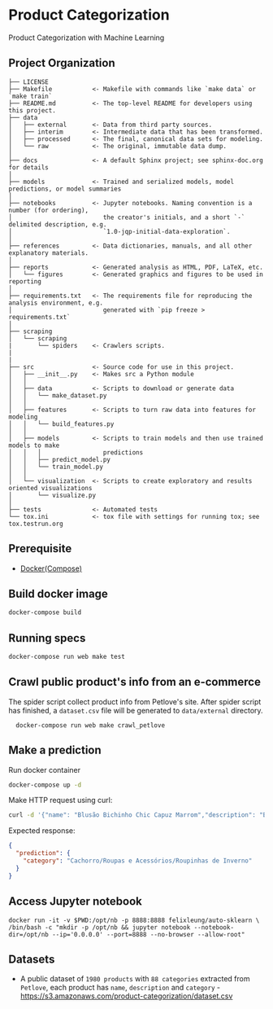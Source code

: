 Product Categorization
==============================

Product Categorization with Machine Learning

Project Organization
------------

    ├── LICENSE
    ├── Makefile           <- Makefile with commands like `make data` or `make train`
    ├── README.md          <- The top-level README for developers using this project.
    ├── data
    │   ├── external       <- Data from third party sources.
    │   ├── interim        <- Intermediate data that has been transformed.
    │   ├── processed      <- The final, canonical data sets for modeling.
    │   └── raw            <- The original, immutable data dump.
    │
    ├── docs               <- A default Sphinx project; see sphinx-doc.org for details
    │
    ├── models             <- Trained and serialized models, model predictions, or model summaries
    │
    ├── notebooks          <- Jupyter notebooks. Naming convention is a number (for ordering),
    │                         the creator's initials, and a short `-` delimited description, e.g.
    │                         `1.0-jqp-initial-data-exploration`.
    │
    ├── references         <- Data dictionaries, manuals, and all other explanatory materials.
    │
    ├── reports            <- Generated analysis as HTML, PDF, LaTeX, etc.
    │   └── figures        <- Generated graphics and figures to be used in reporting
    │
    ├── requirements.txt   <- The requirements file for reproducing the analysis environment, e.g.
    │                         generated with `pip freeze > requirements.txt`
    │
    ├── scraping
    │   └── scraping
    |       └── spiders    <- Crawlers scripts.
    |
    |
    ├── src                <- Source code for use in this project.
    │   ├── __init__.py    <- Makes src a Python module
    │   │
    │   ├── data           <- Scripts to download or generate data
    │   │   └── make_dataset.py
    │   │
    │   ├── features       <- Scripts to turn raw data into features for modeling
    │   │   └── build_features.py
    │   │
    │   ├── models         <- Scripts to train models and then use trained models to make
    │   │   │                 predictions
    │   │   ├── predict_model.py
    │   │   └── train_model.py
    │   │
    │   └── visualization  <- Scripts to create exploratory and results oriented visualizations
    │       └── visualize.py
    │
    ├── tests              <- Automated tests
    └── tox.ini            <- tox file with settings for running tox; see tox.testrun.org

## Prerequisite
- [Docker(Compose)](https://docs.docker.com)

## Build docker image
```sh
docker-compose build
```

## Running specs
```sh
docker-compose run web make test
```

## Crawl public product's info from an e-commerce
The spider script collect product info from Petlove's site.
After spider script has finished, a `dataset.csv` file will be generated to `data/external` directory.
```
  docker-compose run web make crawl_petlove
```

## Make a prediction
Run docker container
```sh
docker-compose up -d
```
Make HTTP request using curl:
```sh
curl -d '{"name": "Blusão Bichinho Chic Capuz Marrom","description": "Blusão Blusão Bichinho Chic Capuz Marrom Capuz, é uma Linda peça feito em soft brush, super macio e quentinho. Possui cordão para regulagem no pescoço e lindo bordado exclusiva Bichinho Chic."}' -H "Content-Type: application/json" -X POST http://localhost:5000/api/predict
```
Expected response:
```json
{
  "prediction": {
    "category": "Cachorro/Roupas e Acessórios/Roupinhas de Inverno"
  }
}
```

## Access Jupyter notebook
```
docker run -it -v $PWD:/opt/nb -p 8888:8888 felixleung/auto-sklearn \
/bin/bash -c "mkdir -p /opt/nb && jupyter notebook --notebook-dir=/opt/nb --ip='0.0.0.0' --port=8888 --no-browser --allow-root"
```

## Datasets
- A public dataset of `1980 products` with `88 categories` extracted from `Petlove`, each product has `name`, `description` and `category` - https://s3.amazonaws.com/product-categorization/dataset.csv
